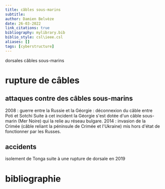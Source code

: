 ```yaml
---
title: câbles sous-marins
subtitle:
author: Damien Belvèze
date: 26-03-2022
link_citations: true
bibliography: mylibrary.bib
biblio_style: csl\ieee.csl
aliases: []
tags: [cyberstructure]
---
```



dorsales
câbles sous-marins

# rupture de câbles

## attaques contre des câbles sous-marins

2008 : guerre entre la Russie et la Géorgie : déconnexion du câble entre Poti et Sotchi
Suite à cet incident la Géorgie s'est dotée d'un câble sous-marin (Mer Noire) qui la relie au réseau bulgare.
2014 : invasion de la Crimée (câble reliant la péninsule de Crimée et l'Ukraine) mis hors d'état de fonctionner par les Russes.

## accidents

isolement de Tonga suite à une rupture de dorsale en 2019


# bibliographie

